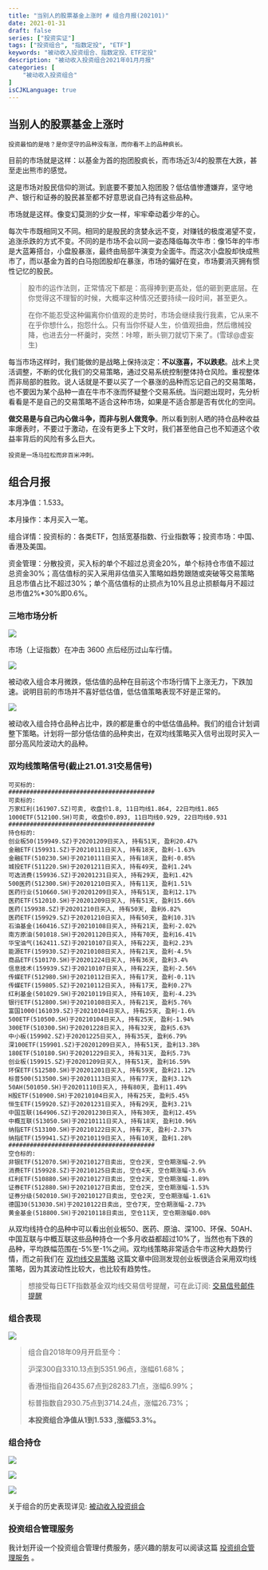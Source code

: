 ```yaml
---
title: "当别人的股票基金上涨时 # 组合月报(202101)"
date: 2021-01-31
draft: false
series: ["投资实证"]
tags: ["投资组合", "指数定投", "ETF"]
keywords: "被动收入投资组合、指数定投、ETF定投"
description: "被动收入投资组合2021年01月月报"
categories: [
    "被动收入投资组合"
]
isCJKLanguage: true
---
```


## 当别人的股票基金上涨时

```text
投资最怕的是啥？是你坚守的品种没有涨，而你看不上的品种疯长。
```

目前的市场就是这样：以基金为首的抱团股疯长，而市场近3/4的股票在大跌，甚至走出熊市的感觉。

这是市场对股民信仰的测试。到底要不要加入抱团股？低估值惨遭嫌弃，坚守地产、银行和证券的股民甚至都不好意思说自己持有这些品种。

市场就是这样。像变幻莫测的少女一样，牢牢牵动着少年的心。

每次牛市既相同又不同。相同的是股民的贪婪永远不变，对赚钱的极度渴望不变，追涨杀跌的方式不变。不同的是市场不会以同一姿态降临每次牛市：像15年的牛市是大蓝筹搭台，小盘股暴涨，最终由局部牛演变为全面牛。而这次小盘股却快成熊市了，而以基金为首的白马抱团股却在暴涨，市场的偏好在变，市场要消灭拥有惯性记忆的股民。

> 股市的运作法则，正常情况下都是：高得捧到更高处，低的砸到更底层。在你觉得这不理智的时候，大概率这种情况还要持续一段时间，甚至更久。
>
> 在你不能忍受这种偏离你价值观的走势时，市场会继续我行我素，它从来不在乎你想什么，抱怨什么。只有当你怀疑人生，价值观扭曲，然后缴械投降，也进去分一杯羹时，突然：咔嚓，断头铡刀就切下来了。(雪球@虚妄生)

每当市场这样时，我们能做的是战略上保持淡定：**不以涨喜，不以跌悲**。战术上灵活调整，不断的优化我们的交易策略，通过交易系统控制整体持仓风险。重视整体而非局部的胜败。说人话就是不要以买了一个暴涨的品种而忘记自己的交易策略，也不要因为某个品种一直在牛市不涨而怀疑整个交易系统。当问题出现时，先分析看看是不是自己的交易策略不适合这种市场，如果是不适合那是否有优化的空间。

**做交易是与自己内心做斗争，而非与别人做竞争**。所以看到别人晒的持仓品种收益率爆表时，不要过于激动，在没有更多上下文时，我们甚至他自己也不知道这个收益率背后的风险有多么巨大。

```text
投资是一场马拉松而非百米冲刺。
```

## 组合月报

本月净值：1.533。

本月操作：本月买入一笔。

组合详情：投资标的：各类ETF，包括宽基指数、行业指数等；投资市场：中国、香港及美国。

资金管理：分散投资，买入标的单个不超过总资金20%，单个标持仓市值不超过总资金30%；高估值标的买入采用非估值买入策略如趋势跟随或突破等交易策略且总市值占比不超过30%；单个高估值标的止损点为10%且总止损额每月不超过总市值2%*30%即0.6%。

### 三地市场分析

![](https://img.bmpi.dev/99e5e7cf-53ac-dc0d-9774-0eec93fd9b90.png)

市场（上证指数）在冲击 3600 点后经历过山车行情。

![](https://img.bmpi.dev/b51f56c5-05dc-3d57-f9f1-bc060d9f6692.png)

被动收入组合本月微跌，低估值的品种在目前这个市场行情下上涨无力，下跌加速。说明目前的市场并不喜好低估值，低估值策略表现不好是正常的。

![](https://img.bmpi.dev/4abaa415-83e7-65af-a745-148ff98e6a8b.png)

被动收入组合持仓品种占比中，跌的都是重仓的中低估值品种。我们的组合计划调整下策略。计划将一部分低估值的品种卖出，在双均线策略买入信号出现时买入一部分高风险波动大的品种。

### 双均线策略信号(截止21.01.31交易信号)

```text
可买标的:
#########################################
可卖标的:
万家红利(161907.SZ)可卖, 收盘价1.8, 11日均线1.864, 22日均线1.865
1000ETF(512100.SH)可卖, 收盘价0.893, 11日均线0.929, 22日均线0.931
#########################################
持仓标的:
创业板50(159949.SZ)于20201209日买入, 持有51天, 盈利20.47%
金融ETF(159931.SZ)于20210111日买入, 持有18天, 盈利-1.63%
金融ETF(510230.SH)于20210111日买入, 持有18天, 盈利-0.85%
城投ETF(511220.SH)于20201211日买入, 持有49天, 盈利1.24%
可选消费(159936.SZ)于20201231日买入, 持有29天, 盈利1.42%
500医药(512300.SH)于20201210日买入, 持有11天, 盈利1.51%
医药行业(510660.SH)于20201209日买入, 持有51天, 盈利12.17%
医药ETF(512010.SH)于20201209日买入, 持有51天, 盈利15.66%
医药(159938.SZ)于20201210日买入, 持有50天, 盈利6.82%
医药ETF(159929.SZ)于20201210日买入, 持有50天, 盈利10.31%
石油基金(160416.SZ)于20210108日买入, 持有21天, 盈利-2.02%
南方原油(501018.SH)于20201120日买入, 持有70天, 盈利16.41%
华宝油气(162411.SZ)于20210107日买入, 持有22天, 盈利2.23%
能源ETF(159930.SZ)于20210108日买入, 持有21天, 盈利-4.5%
商品ETF(510170.SH)于20201224日买入, 持有36天, 盈利3.4%
信息技术(159939.SZ)于20210107日买入, 持有22天, 盈利-2.56%
传媒ETF(512980.SH)于20210112日买入, 持有17天, 盈利-0.11%
传媒ETF(159805.SZ)于20210112日买入, 持有17天, 盈利0.27%
红利基金(501029.SH)于20210119日买入, 持有10天, 盈利-4.23%
银行ETF(512800.SH)于20210108日买入, 持有21天, 盈利5.76%
富国1000(161039.SZ)于20210104日买入, 持有25天, 盈利-1.6%
500ETF(510500.SH)于20210104日买入, 持有25天, 盈利-1.94%
300ETF(510300.SH)于20201228日买入, 持有32天, 盈利5.63%
中小板(159902.SZ)于20201225日买入, 持有35天, 盈利6.79%
深100ETF(159901.SZ)于20201209日买入, 持有51天, 盈利13.38%
180ETF(510180.SH)于20201229日买入, 持有31天, 盈利5.73%
创业板(159915.SZ)于20201209日买入, 持有51天, 盈利16.59%
环保ETF(512580.SH)于20201201日买入, 持有59天, 盈利21.12%
标普500(513500.SH)于20201113日买入, 持有77天, 盈利3.12%
50AH(501050.SH)于20201110日买入, 持有80天, 盈利11.49%
H股ETF(510900.SH)于20210104日买入, 持有25天, 盈利5.45%
恒生ETF(159920.SZ)于20201231日买入, 持有29天, 盈利3.21%
中国互联(164906.SZ)于20201230日买入, 持有30天, 盈利12.45%
中概互联(513050.SH)于20210111日买入, 持有18天, 盈利10.96%
纳指ETF(513100.SH)于20210122日买入, 持有7天, 盈利-2.37%
纳指ETF(159941.SZ)于20210119日买入, 持有10天, 盈利1.28%
#########################################
空仓标的:
非银ETF(512070.SH)于20210127日卖出, 空仓2天, 空仓期涨幅-2.9%
消费ETF(159928.SZ)于20210125日卖出, 空仓4天, 空仓期涨幅-3.6%
红利ETF(510880.SH)于20210127日卖出, 空仓2天, 空仓期涨幅-1.89%
证券ETF(512880.SH)于20210127日卖出, 空仓2天, 空仓期涨幅-1.53%
证券分级(502010.SH)于20210127日卖出, 空仓2天, 空仓期涨幅-1.61%
德国30(513030.SH)于20210122日卖出, 空仓7天, 空仓期涨幅-2.73%
黄金基金(518800.SH)于20210118日卖出, 空仓11天, 空仓期涨幅0.08%
```

从双均线持仓的品种中可以看出创业板50、医药、原油、深100、环保、50AH、中国互联与中概互联这些品种持仓一个多月收益都超过10%了，当然也有下跌的品种，平均跌幅范围在-5%至-1%之间。双均线策略非常适合牛市这种大趋势行情，而之前我们在 [双均线交易策略](/money/passive-income-protfolio/202008/) 这篇文章中回测发现创业板很适合采用双均线策略，因为其波动性比较大，也比较有趋势性。

> 想接受每日ETF指数基金双均线交易信号提醒，可在此订阅: [交易信号邮件提醒](https://www.myinvestpilot.com/)

### 组合表现

![](https://img.bmpi.dev/7ea206be-409c-d2a2-bd39-7b618e3ba345.png)

> 组合自2018年09月开启至今：
> 
> 沪深300自3310.13点到5351.96点，涨幅61.68%；
> 
> 香港恒指自26435.67点到28283.71点，涨幅6.99%；
> 
> 标普指数自2930.75点到3714.24点，涨幅26.73%；
> 
> **本投资组合净值从1到1.533 ,涨幅53.3%。**

### 组合持仓

![](https://img.bmpi.dev/36de99fc-dded-4f43-68f0-b2c2acd334c3.png)

![](https://img.bmpi.dev/7369432a-c1d6-83a3-7b07-27bcf2e9e921.png)

![](https://img.bmpi.dev/256a15c9-5745-51be-a733-717e06de318b.png)

关于组合的历史表现详见: [被动收入投资组合](https://www.notion.so/mdw/e0ed086e701a4d0aaa4839d2c7aa62ea)

### 投资组合管理服务

我计划开设一个投资组合管理付费服务，感兴趣的朋友可以阅读这篇 [投资组合管理服务](/invest/) 。
